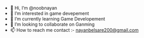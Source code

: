 - 👋 Hi, I’m @noobnayan
- 👀 I’m interested in game devepement
- 🌱 I’m currently learning Game Developement
- 💞️ I’m looking to collaborate on Ganming
- 📫 How to reach me contact  :- nayanbelsare200@gmail.com

<!---
noobnayan/noobnayan is a ✨ special ✨ repository because its `README.md` (this file) appears on your GitHub profile.
You can click the Preview link to take a look at your changes.
--->
